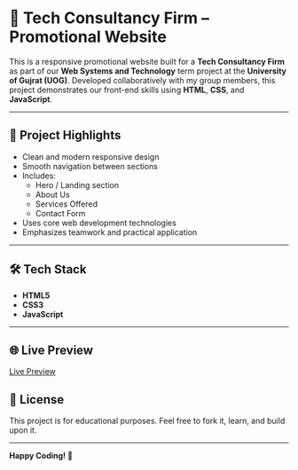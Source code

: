 
# 💼 Tech Consultancy Firm – Promotional Website

This is a responsive promotional website built for a **Tech Consultancy Firm** as part of our **Web Systems and Technology** term project at the **University of Gujrat (UOG)**. Developed collaboratively with my group members, this project demonstrates our front-end skills using **HTML**, **CSS**, and **JavaScript**.

---

## 📌 Project Highlights

- Clean and modern responsive design
- Smooth navigation between sections
- Includes:
  - Hero / Landing section
  - About Us
  - Services Offered
  - Contact Form
- Uses core web development technologies
- Emphasizes teamwork and practical application

---

## 🛠️ Tech Stack

- **HTML5**
- **CSS3**
- **JavaScript**

---

## 🌐 Live Preview

[Live Preview](https://your-live-site-link.com)

## 📄 License

This project is for educational purposes. Feel free to fork it, learn, and build upon it.

---

**Happy Coding! 🚀**
```
